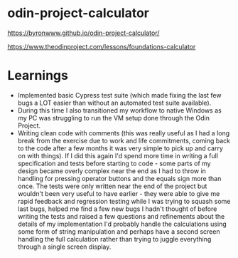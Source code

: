 # odin-project-calculator

https://byronwww.github.io/odin-project-calculator/

https://www.theodinproject.com/lessons/foundations-calculator


# Learnings
- Implemented basic Cypress test suite (which made fixing the last few bugs a LOT easier than without an automated test suite available).
- During this time I also transitioned my workflow to native Windows as my PC was struggling to run the VM setup done through the Odin Project.
- Writing clean code with comments (this was really useful as I had a long break from the exercise due to work and life commitments, coming back to the code after a few months it was very simple to pick up and carry on with things).
If I did this again I'd spend more time in writing a full specification and tests before starting to code - some parts of my design became overly complex near the end as I had to throw in handling for pressing operator buttons and the equals sign more than once. The tests were only written near the end of the project but wouldn't been very useful to have earlier - they were able to give me rapid feedback and regression testing while I was trying to squash some last bugs, helped me find a few new bugs I hadn't thought of before writing the tests and raised a few questions and refinements about the details of my implementation
I'd probably handle the calculations using some form of string manipulation and perhaps have a second screen handling the full calculation rather than trying to juggle everything through a single screen display.
